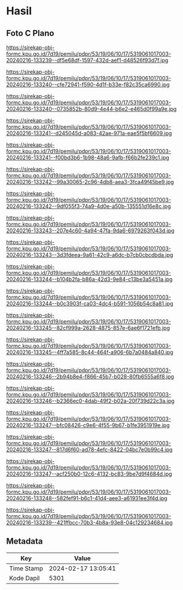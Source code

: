 # Hasil

## Foto C Plano

https://sirekap-obj-formc.kpu.go.id/7d19/pemilu/pdpr/53/19/06/10/17/5319061017003-20240216-133239--df5e68df-1597-432d-aef1-d48526f93d7f.jpg

https://sirekap-obj-formc.kpu.go.id/7d19/pemilu/pdpr/53/19/06/10/17/5319061017003-20240216-133240--cfe72941-f590-4d1f-b33e-f82c35ca6990.jpg

https://sirekap-obj-formc.kpu.go.id/7d19/pemilu/pdpr/53/19/06/10/17/5319061017003-20240216-133240--0735852b-80d9-4e44-b6e2-e465d0f99a9e.jpg

https://sirekap-obj-formc.kpu.go.id/7d19/pemilu/pdpr/53/19/06/10/17/5319061017003-20240216-133241--d245045d-a083-42ae-971a-eae5f5bf6609.jpg

https://sirekap-obj-formc.kpu.go.id/7d19/pemilu/pdpr/53/19/06/10/17/5319061017003-20240216-133241--f00bd3b6-1b98-48a6-9afb-f66b2fe239c1.jpg

https://sirekap-obj-formc.kpu.go.id/7d19/pemilu/pdpr/53/19/06/10/17/5319061017003-20240216-133242--99a30065-2c96-4db8-aea3-3fca49f45be9.jpg

https://sirekap-obj-formc.kpu.go.id/7d19/pemilu/pdpr/53/19/06/10/17/5319061017003-20240216-133242--9df055f3-74a9-4d0e-a50b-135551d16e8c.jpg

https://sirekap-obj-formc.kpu.go.id/7d19/pemilu/pdpr/53/19/06/10/17/5319061017003-20240216-133243--207e4c60-4a94-47fa-9da6-6979263f043d.jpg

https://sirekap-obj-formc.kpu.go.id/7d19/pemilu/pdpr/53/19/06/10/17/5319061017003-20240216-133243--3d3fdeea-9a61-42c9-a6dc-b7cb0cbcdbda.jpg

https://sirekap-obj-formc.kpu.go.id/7d19/pemilu/pdpr/53/19/06/10/17/5319061017003-20240216-133244--b104b2fa-b86a-42d3-9e84-c13be3a5451a.jpg

https://sirekap-obj-formc.kpu.go.id/7d19/pemilu/pdpr/53/19/06/10/17/5319061017003-20240216-133244--b0c3903f-ca03-4dc4-b591-1056b54c8a81.jpg

https://sirekap-obj-formc.kpu.go.id/7d19/pemilu/pdpr/53/19/06/10/17/5319061017003-20240216-133245--82cf999a-2628-4875-857e-6ae6f1721efb.jpg

https://sirekap-obj-formc.kpu.go.id/7d19/pemilu/pdpr/53/19/06/10/17/5319061017003-20240216-133245--4ff7a585-8c44-464f-a906-6b7a0484a840.jpg

https://sirekap-obj-formc.kpu.go.id/7d19/pemilu/pdpr/53/19/06/10/17/5319061017003-20240216-133246--2b94b8e4-f866-45b7-b028-80fb6555a6f8.jpg

https://sirekap-obj-formc.kpu.go.id/7d19/pemilu/pdpr/53/19/06/10/17/5319061017003-20240216-133246--b2366ec0-4dab-49f2-b02a-20f739d22c3a.jpg

https://sirekap-obj-formc.kpu.go.id/7d19/pemilu/pdpr/53/19/06/10/17/5319061017003-20240216-133247--bfc08426-c9e6-4f55-9b67-b1fe3951919e.jpg

https://sirekap-obj-formc.kpu.go.id/7d19/pemilu/pdpr/53/19/06/10/17/5319061017003-20240216-133247--817d6f60-ad78-4efc-8422-04bc7e0b99c4.jpg

https://sirekap-obj-formc.kpu.go.id/7d19/pemilu/pdpr/53/19/06/10/17/5319061017003-20240216-133247--acf250b0-12c6-4132-bc83-9be7d9f4684d.jpg

https://sirekap-obj-formc.kpu.go.id/7d19/pemilu/pdpr/53/19/06/10/17/5319061017003-20240216-133248--582fef91-b6c1-41d4-aee3-a61931ee3f4d.jpg

https://sirekap-obj-formc.kpu.go.id/7d19/pemilu/pdpr/53/19/06/10/17/5319061017003-20240216-133239--421ffbcc-70b3-4b8a-93e8-04c129234684.jpg


## Metadata

| Key        | Value               |
| ---------- | ------------------- |
| Time Stamp | 2024-02-17 13:05:41 |
| Kode Dapil | 5301                |




